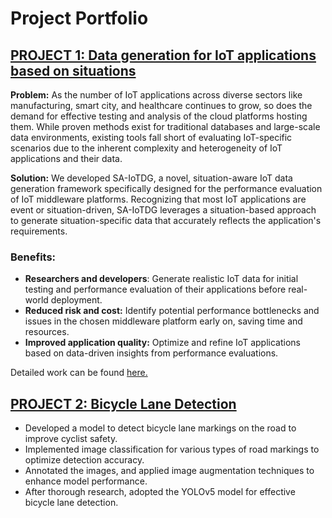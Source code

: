 # Project Portfolio

## [PROJECT 1: Data generation for IoT applications based on situations](https://github.com/ShalmolyMondal/SA-IoTDG)

**Problem:** As the number of IoT applications across diverse sectors like manufacturing, smart city, and healthcare continues to grow, so does the demand for effective testing and analysis of the cloud platforms hosting them. While proven methods exist for traditional databases and large-scale data environments, existing tools fall short of evaluating IoT-specific scenarios due to the inherent complexity and heterogeneity of IoT applications and their data.

**Solution:** We developed SA-IoTDG, a novel, situation-aware IoT data generation framework specifically designed for the performance evaluation of IoT middleware platforms. Recognizing that most IoT applications are event or situation-driven, SA-IoTDG leverages a situation-based approach to generate situation-specific data that accurately reflects the application's requirements.

### Benefits:

- **Researchers and developers**: Generate realistic IoT data for initial testing and performance evaluation of their applications before real-world deployment.
- **Reduced risk and cost:** Identify potential performance bottlenecks and issues in the chosen middleware platform early on, saving time and resources.
- **Improved application quality:** Optimize and refine IoT applications based on data-driven insights from performance evaluations.

Detailed work can be found [here.](https://www.mdpi.com/1424-8220/23/1/7)

## [PROJECT 2: Bicycle Lane Detection](https://github.com/ShalmolyMondal/bicycle-lane-detector)

- Developed a model to detect bicycle lane markings on the road to improve cyclist safety.
- Implemented image classification for various types of road markings to optimize detection accuracy.
- Annotated the images, and applied image augmentation techniques to enhance model performance.
- After thorough research, adopted the YOLOv5 model for effective bicycle lane detection.

<!-- ##  [PROJECT 3: Activity Classifiation]

* Created a tool that classifies the activities of factory workers in a meat processing plant
* Built a client-facing API using flask.

![alt text](image.jpg) -->
